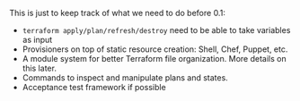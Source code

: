 This is just to keep track of what we need to do before 0.1:

  * `terraform apply/plan/refresh/destroy` need to be able to take variables as input
  * Provisioners on top of static resource creation: Shell, Chef, Puppet, etc.
  * A module system for better Terraform file organization. More details on this later.
  * Commands to inspect and manipulate plans and states.
  * Acceptance test framework if possible

